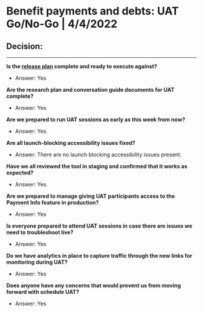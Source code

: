 # Benefit payments and debts: UAT Go/No-Go | 4/4/2022

## Decision: 
---

**Is the [release plan](https://github.com/department-of-veterans-affairs/va.gov-team/blob/master/products/identity-personalization/my-va/payment-history/product/release-plan.md) complete and ready to execute against?**
- Answer: Yes

**Are the research plan and conversation guide documents for UAT complete?**
- Answer: Yes

**Are we prepared to run UAT sessions as early as this week from now?**
- Answer: Yes

**Are all launch-blocking accessibility issues fixed?**
- Answer: There are no launch blocking accessibility issues present.

**Have we all reviewed the tool in staging and confirmed that it works as expected?**
- Answer: Yes

**Are we prepared to manage giving UAT participants access to the Payment Info feature in production?**
- Answer: Yes

**Is everyone prepared to attend UAT sessions in case there are issues we need to troubleshoot live?**
- Answer: Yes

**Do we have analytics in place to capture traffic through the new links for monitoring during UAT?**
- Answer: Yes

**Does anyone have any concerns that would prevent us from moving forward with schedule UAT?**
- Answer: Yes
